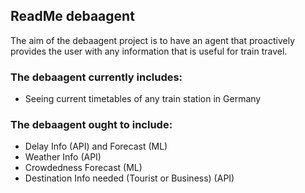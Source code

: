 ## ReadMe debaagent

The aim of the debaagent project is to have an agent that proactively provides the user with any information that is useful for train travel.

### The debaagent currently includes:

* Seeing current timetables of any train station in Germany

### The debaagent ought to include:

* Delay Info (API) and Forecast (ML)
* Weather Info (API)
* Crowdedness Forecast (ML)
* Destination Info needed (Tourist or Business) (API)
